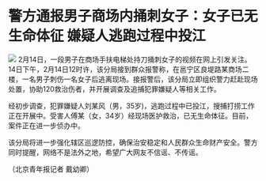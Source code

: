 # 警方通报男子商场内捅刺女子：女子已无生命体征 嫌疑人逃跑过程中投江

![](https://inews.gtimg.com/newsapp_bt/0/15664973220/1000)
2月14日，一段男子在商场手扶电梯处持刀捅刺女子的视频在网上引发关注。14日下午，2月14日12时许，该分局接到群众报警称，在邕宁区良堤路某商场二楼，一名男子刺伤一名女子后逃离现场。接报警后，该分局立即组织警力赶赴现场处置，协助120救治伤者，并开展调查及追捕犯罪嫌疑人等相关工作。

经初步调查，犯罪嫌疑人刘某风（男，35岁)，逃跑过程中已投江，搜捕打捞工作正在开展中。受害人傅某（女，34岁）经现场医护救治，已无生命体征。目前，案件正在进一步侦办中。

该分局将进一步强化辖区巡逻防控，确保治安稳定和人民群众生命财产安全。警方同时提醒，网络不是法外之地，希望广大网友不信谣、不传谣。

（北京青年报记者 戴幼卿）

